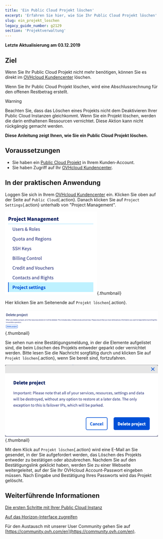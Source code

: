 ```yaml
---
title: 'Ein Public Cloud Projekt löschen'
excerpt: 'Erfahren Sie hier, wie Sie Ihr Public Cloud Projekt löschen'
slug: ein_projekt_loschen
legacy_guide_number: g2129
section: 'Projektverwaltung'
---
```


**Letzte Aktualisierung am 03.12.2019**

## Ziel

Wenn Sie Ihr Public Cloud Projekt nicht mehr benötigen, können Sie es direkt im [OVHcloud Kundencenter](https://www.ovh.com/auth/?action=gotomanager) löschen.

Wenn Sie Ihr Public Cloud Projekt löschen, wird eine Abschlussrechnung für den offenen Restbetrag erstellt.

> [!warning]
>
Beachten Sie, dass das Löschen eines Projekts nicht dem Deaktivieren Ihrer Public Cloud Instanzen gleichkommt. Wenn Sie ein Projekt löschen, werden die darin enthaltenen Ressourcen vernichtet. Diese Aktion kann nicht rückgängig gemacht werden.
>

**Diese Anleitung zeigt Ihnen, wie Sie ein Public Cloud Projekt löschen.**

## Voraussetzungen

- Sie haben ein [Public Cloud Projekt](https://www.ovhcloud.com/de/public-cloud) in Ihrem Kunden-Account.
- Sie haben Zugriff auf Ihr [OVHcloud Kundencenter](https://www.ovh.com/auth/?action=gotomanager).

## In der praktischen Anwendung

Loggen Sie sich in Ihrem [OVHcloud Kundencenter](https://www.ovh.com/auth/?action=gotomanager) ein. Klicken Sie oben auf der Seite auf `Public Cloud`{.action}. Danach klicken Sie auf `Project Settings`{.action} unterhalb von "Project Management".

![cloud menu](images/deleteproject.png){.thumbnail}

Hier klicken Sie am Seitenende auf `Projekt löschen`{.action}.

![compute tab](images/deleteproject1.png){.thumbnail}

Sie sehen nun eine Bestätigungsmeldung, in der die Elemente aufgelistet sind, die beim Löschen des Projekts entweder geparkt oder vernichtet werden. Bitte lesen Sie die Nachricht sorgfältig durch und klicken Sie auf `Projekt löschen`{.action}, wenn Sie bereit sind, fortzufahren.

![compute tab](images/deleteproject2.png){.thumbnail}

Mit dem Klick auf `Projekt löschen`{.action} wird eine E-Mail an Sie gesendet, in der Sie aufgefordert werden, das Löschen des Projekts entweder zu bestätigen oder abzubrechen. Nachdem Sie auf den Bestätigungslink geklickt haben, werden Sie zu einer Webseite weitergeleitet, auf der Sie Ihr OVHcloud Account-Passwort eingeben müssen. Nach Eingabe und Bestätigung Ihres Passworts wird das Projekt gelöscht.

## Weiterführende Informationen

[Die ersten Schritte mit Ihrer Public Cloud Instanz](../public-cloud-erste-schritte/)

[Auf das Horizon-Interface zugreifen](../erstellung_eines_zugangs_zu_horizon)


Für den Austausch mit unserer User Community gehen Sie auf [https://community.ovh.com/en](https://community.ovh.com/en).
